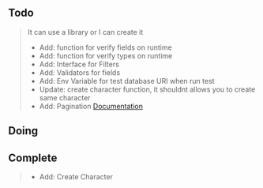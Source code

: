 ## Todo
> It can use a library or I can create it
> - Add: function for verify fields on runtime
> - Add: function for verify types on runtime
> - Add: Interface for Filters
> - Add: Validators for fields
> - Add: Env Variable for test database URI when run test
> - Update: create character function, it shouldnt allows you to create same character
> - Add: Pagination [Documentation](https://www.prisma.io/docs/concepts/components/prisma-client/pagination)
## Doing
## Complete
> - Add: Create Character